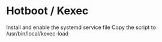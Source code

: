 # Hotboot / Kexec

Install and enable the systemd service file
Copy the script to /usr/bin/local/kexec-load
